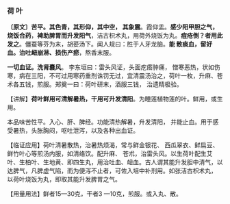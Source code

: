### 荷 叶

**〔原文〕苦平。其色青，其形仰，其中空， 其象震**。霞仰盂。**感少阳甲胆之气，烧饭合药**，**裨助脾胃而升发阳气**，洁古枳术丸，用荷外烧饭为丸。**痘疮倒？者用此发之**。僵蚕等芬为末，胡荽汤下。闻人规曰：胜于人牙龙脑。**能 散痰血，留好血。治吐衄崩淋、损伤产瘀**，熬香末服。

**一切血证。洗肾嚢风**。 李东垣曰：雷头风证，头面疙瘩肿痛， 憎寒恶热，状如伤寒，病在三阳，不可过用寒药重剂诛罚无过，宜清震汤治之，荷叶一枚，升麻、苍术各五钱，煎服。郑奠一曰：荷叶研末，酒服三钱， 治遗精极验。	

【讲解】**荷叶鲜用可清解暑热，干用可升发清阳**。为睡莲植物莲的叶。鲜用，或生用。

本品味苦性平。入心、肝、脾经。功能清热解暑，升发清阳， 并能止血。用于感受暑热，头胀胸闷，呕吐泄泻，以及各种出血证。

【临证应用】荷叶清暑散热，治暑热烦渴，常与鲜金银花、 西瓜翠衣、鲜扁豆、鲜竹叶心等煎汤内服，如清络饮。配升麻、 苍朮，治雷头风。以生荷叶配生艾叶、生柏叶、生地黄、即四生丸，用治吐血、衄血。古人谓其能升发胆中清气，以达脾气，凡脾虚气陷，而为便泻不止者，可佐入培中补剂用。如张洁古枳术丸， 以荷叶烧饭为丸，即取其能升发脾胃之气。

【用量用法】鲜者15—30克，干者3 —10克，煎服。或入丸、散。
